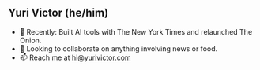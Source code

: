 ## Yuri Victor (he/him)

- 🔭 Recently: Built AI tools with The New York Times and relaunched The Onion.
- 👯 Looking to collaborate on anything involving news or food.
- 📫 Reach me at hi@yurivictor.com
